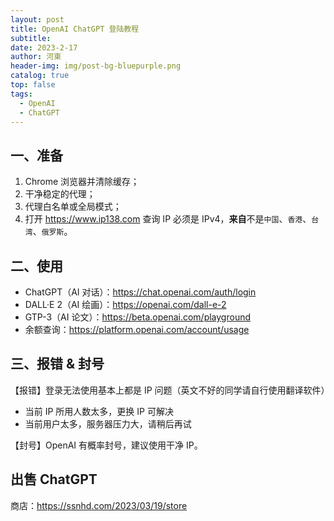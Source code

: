 ```yaml
---
layout: post
title: OpenAI ChatGPT 登陆教程
subtitle: 
date: 2023-2-17
author: 河東
header-img: img/post-bg-bluepurple.png
catalog: true
top: false
tags:
  - OpenAI
  - ChatGPT
---
```


## 一、准备

1. Chrome 浏览器并清除缓存；
2. 干净稳定的代理；
3. 代理白名单或全局模式；
4. 打开 <https://www.ip138.com> 查询 IP 必须是 IPv4，**来自**不是`中国`、`香港`、`台湾`、`俄罗斯`。

## 二、使用
- ChatGPT（AI 对话）：<https://chat.openai.com/auth/login>
- DALL·E 2（AI 绘画）：<https://openai.com/dall-e-2>
- GTP-3（AI 论文）：<https://beta.openai.com/playground>
- 余额查询：<https://platform.openai.com/account/usage>

## 三、报错 & 封号

【报错】登录无法使用基本上都是 IP 问题（英文不好的同学请自行使用翻译软件）

- 当前 IP 所用人数太多，更换 IP 可解决
- 当前用户太多，服务器压力大，请稍后再试

【封号】OpenAI 有概率封号，建议使用干净 IP。

## 出售 ChatGPT

商店：<https://ssnhd.com/2023/03/19/store>